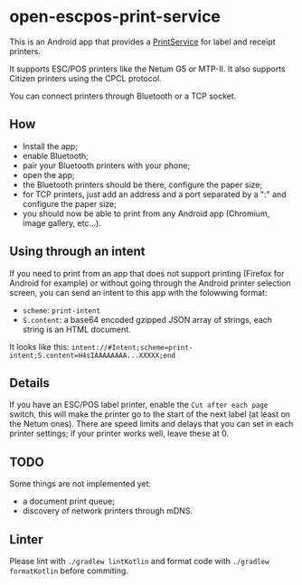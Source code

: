 # open-escpos-print-service

This is an Android app that provides a [PrintService](https://developer.android.com/reference/android/printservice/PrintService) for label and receipt printers.

It supports ESC/POS printers like the Netum G5 or MTP-II.
It also supports Citizen printers using the CPCL protocol.

You can connect printers through Bluetooth or a TCP socket.

## How
 * Install the app;
 * enable Bluetooth;
 * pair your Bluetooth printers with your phone;
 * open the app;
 * the Bluetooth printers should be there, configure the paper size;
 * for TCP printers, just add an address and a port separated by a ":" and configure the paper size;
 * you should now be able to print from any Android app (Chromium, image gallery, etc...).

## Using through an intent
If you need to print from an app that does not support printing (Firefox for Android for example) or without going through the Android printer selection screen,
you can send an intent to this app with the folowwing format:

 * `scheme`: `print-intent`
 * `S.content`: a base64 encoded gzipped JSON array of strings, each string is an HTML document.

It looks like this:
`intent://#Intent;scheme=print-intent;S.content=H4sIAAAAAAAA...XXXXX;end`

## Details
If you have an ESC/POS label printer, enable the `Cut after each page` switch, this will make the printer go to the start of the next label (at least on the Netum ones).
There are speed limits and delays that you can set in each printer settings; if your printer works well, leave these at 0.

## TODO
Some things are not implemented yet:
 * a document print queue;
 * discovery of network printers through mDNS.

## Linter
Please lint with `./gradlew lintKotlin` and format code with `./gradlew formatKotlin` before commiting.
